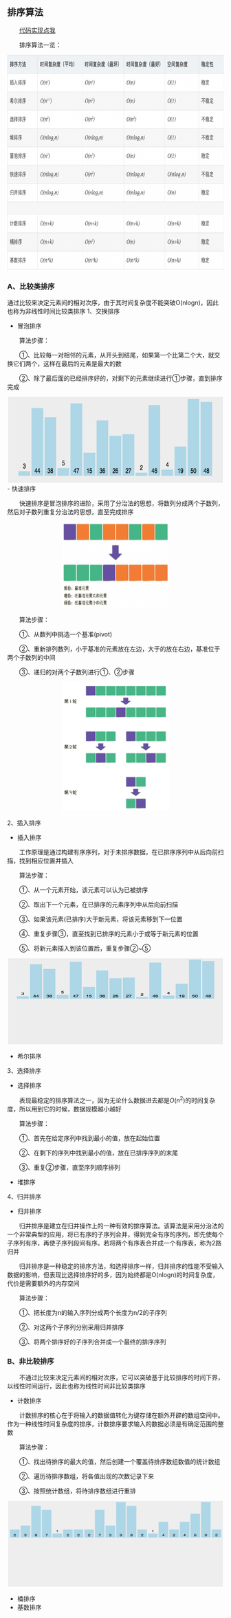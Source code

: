 ## 排序算法
&emsp;&emsp;[代码实现点我](sort_algorithm.ipynb)

&emsp;&emsp;排序算法一览：
<div align=center><img width="800" height="500" src="https://github.com/ethan-sui/AI-algorithm-engineer-knowledge/blob/main/image/Sorting_Algorithm_Table.png"/></div>

### A、比较类排序
通过比较来决定元素间的相对次序，由于其时间复杂度不能突破O(nlogn)，因此也称为非线性时间比较类排序
1、交换排序
- 冒泡排序

&emsp;&emsp;算法步骤：

&emsp;&emsp;①、比较每一对相邻的元素，从开头到结尾，如果第一个比第二个大，就交换它们两个，这样在最后的元素是最大的数

&emsp;&emsp;②、除了最后面的已经排序好的，对剩下的元素继续进行①步骤，直到排序完成
<div align=center><img width="500" height="200" src="https://github.com/ethan-sui/AI-algorithm-engineer-knowledge/blob/main/image/Bubble_Sort.gif"/></div>
- 快速排序

&emsp;&emsp;快速排序是冒泡排序的进阶，采用了分治法的思想，将数列分成两个子数列，然后对子数列重复分治法的思想，直至完成排序
<div align=center><img width="250" height="200" src="https://github.com/ethan-sui/AI-algorithm-engineer-knowledge/blob/main/image/Quick_Sort0.png"/></div>

&emsp;&emsp;算法步骤：

&emsp;&emsp;①、从数列中挑选一个基准(pivot)

&emsp;&emsp;②、重新排列数列，小于基准的元素放在左边，大于的放在右边，基准位于两个子数列的中间

&emsp;&emsp;③、递归的对两个子数列进行①、②步骤
<div align=center><img width="250" height="300" src="https://github.com/ethan-sui/AI-algorithm-engineer-knowledge/blob/main/image/Quick_Sort1.png"/></div>

2、插入排序
- 插入排序

&emsp;&emsp;工作原理是通过构建有序序列，对于未排序数据，在已排序序列中从后向前扫描，找到相应位置并插入

&emsp;&emsp;算法步骤：

&emsp;&emsp;①、从一个元素开始，该元素可以认为已被排序

&emsp;&emsp;②、取出下一个元素，在已排序的元素序列中从后向前扫描

&emsp;&emsp;③、如果该元素(已排序)大于新元素，将该元素移到下一位置

&emsp;&emsp;④、重复步骤③，直至找到已排序的元素小于或等于新元素的位置

&emsp;&emsp;⑤、将新元素插入到该位置后，重复步骤②~⑤
<div align=center><img width="500" height="200" src="https://github.com/ethan-sui/AI-algorithm-engineer-knowledge/blob/main/image/Insertion_Sort.gif"/></div>

- 希尔排序

3、选择排序
- 选择排序

&emsp;&emsp;表现最稳定的排序算法之一，因为无论什么数据进去都是$O(n^{2})$的时间复杂度，所以用到它的时候，数据规模越小越好

&emsp;&emsp;算法步骤：

&emsp;&emsp;①、首先在给定序列中找到最小的值，放在起始位置

&emsp;&emsp;②、在剩下的序列中找到最小的值，放在已排序序列的末尾

&emsp;&emsp;③、重复②步骤，直至序列顺序排列

- 堆排序

4、归并排序
- 归并排序

&emsp;&emsp;归并排序是建立在归并操作上的一种有效的排序算法。该算法是采用分治法的一个非常典型的应用，将已有序的子序列合并，得到完全有序的序列，即先使每个子序列有序，再使子序列段间有序。若将两个有序表合并成一个有序表，称为2路归并

&emsp;&emsp;归并排序是一种稳定的排序方法，和选择排序一样，归并排序的性能不受输入数据的影响，但表现比选择排序好的多，因为始终都是O(nlogn)的时间复杂度，代价是需要额外的内存空间

&emsp;&emsp;算法步骤：

&emsp;&emsp;①、把长度为n的输入序列分成两个长度为n/2的子序列

&emsp;&emsp;②、对这两个子序列分别采用归并排序

&emsp;&emsp;③、将两个排序好的子序列合并成一个最终的排序序列


### B、非比较排序

&emsp;&emsp;不通过比较来决定元素间的相对次序，它可以突破基于比较排序的时间下界，以线性时间运行，因此也称为线性时间非比较类排序

- 计数排序

&emsp;&emsp;计数排序的核心在于将输入的数据值转化为键存储在额外开辟的数组空间中。作为一种线性时间复杂度的排序，计数排序要求输入的数据必须是有确定范围的整数

&emsp;&emsp;算法步骤：

&emsp;&emsp;①、找出待排序的最大的值，然后创建一个覆盖待排序数组数值的统计数组

&emsp;&emsp;②、遍历待排序数组，将各值出现的次数记录下来

&emsp;&emsp;③、按照统计数组，将待排序数组进行重排
<div align=center><img width="500" height="200" src="https://github.com/ethan-sui/AI-algorithm-engineer-knowledge/blob/main/image/Count_Sort.gif"/></div>

- 桶排序
- 基数排序
